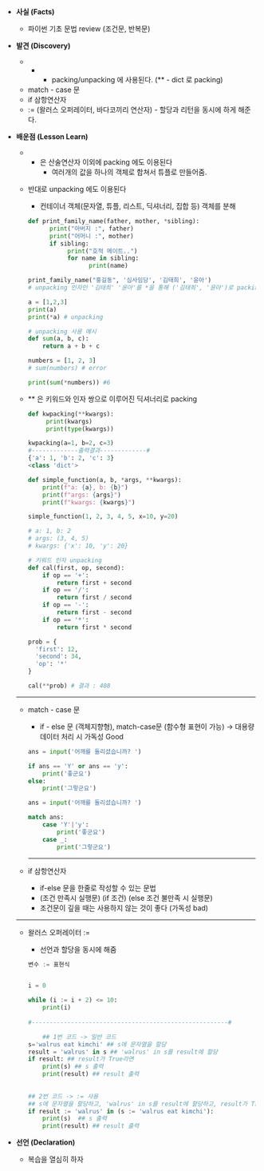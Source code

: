 - **사실 (Facts)**
    - 파이썬 기초 문법 review (조건문, 반복문)
- **발견 (Discovery)**
    - * - packing/unpacking 에 사용된다. (** - dict 로 packing)
    - match - case 문
    - if 삼항연산자
    - := (왈러스 오퍼레이터, 바다코끼리 연산자) - 할당과 리턴을 동시에 하게 해준다.
- **배운점 (Lesson Learn)**
    - * 은 산술연산자 이외에 packing 에도 이용된다
        - 여러개의 값을 하나의 객체로 합쳐서 튜플로 만들어줌.
    - 반대로 unpacking 에도 이용된다
        - 컨테이너 객체(문자열, 튜플, 리스트, 딕셔너리, 집합 등) 객체를 분해
        
        ```python
        def print_family_name(father, mother, *sibling):
              print("아버지 :", father)
              print("어머니 :", mother)
              if sibling: 
                   print("호적 메이트..")
                   for name in sibling:
                         print(name)
        
        print_family_name("홍길동", '심사임당', '김태희', '윤아')
        # unpacking 인자인 '김태희' '윤아'를 *을 통해 ('김태희', '윤아')로 packing
        ```
        
        ```python
        a = [1,2,3]
        print(a)
        print(*a) # unpacking
        ```
        
        ```python
        # unpacking 사용 예시
        def sum(a, b, c):
            return a + b + c
        
        numbers = [1, 2, 3]
        # sum(numbers) # error
        
        print(sum(*numbers)) #6
        ```
        
    - ** 은 키워드와 인자 쌍으로 이루어진 딕셔너리로 packing
        
        ```python
        def kwpacking(**kwargs):
             print(kwargs)
             print(type(kwargs))
        
        kwpacking(a=1, b=2, c=3)
        #-------------출력결과-------------#
        {'a': 1, 'b': 2, 'c': 3}
        <class 'dict'>
        ```
        
        ```python
        def simple_function(a, b, *args, **kwargs):
            print(f"a: {a}, b: {b}")
            print(f"args: {args}")
            print(f"kwargs: {kwargs}")
        
        simple_function(1, 2, 3, 4, 5, x=10, y=20)
        
        # a: 1, b: 2
        # args: (3, 4, 5)
        # kwargs: {'x': 10, 'y': 20}
        ```
        
        ```python
        # 키워드 인자 unpacking
        def cal(first, op, second):
            if op == '+':
                return first + second
            if op == '/':
                return first / second
            if op == '-':
                return first - second
            if op == '*':
                return first * second
        
        prob = {
          'first': 12,
          'second': 34,
          'op': '*'
        }
        
        cal(**prob) # 결과 : 408
        ```
        
    
    ---
    
    - match - case 문
        - if - else 문 (객체지향형), match-case문 (함수형 표현이 가능) → 대용량 데이터 처리 시 가독성 Good
        
        ```python
        ans = input('어깨를 돌리셨습니까? ')
        
        if ans == 'Y' or ans == 'y':
            print('좋군요')
        else:
            print('그렇군요')
        ```
        
        ```python
        ans = input('어깨를 돌리셨습니까? ')
        
        match ans:
            case 'Y'|'y':
                print('좋군요')
            case _:
                print('그렇군요')
        ```
        
        ---
        
    - if 삼항연산자
        - if-else 문을 한줄로 작성할 수 있는 문법
        - (조건 만족시 실행문) (if 조건) (else 조건 불만족 시 실행문)
        - 조건문이 깊을 때는 사용하지 않는 것이 좋다 (가독성 bad)
    
    ---
    
    - 왈러스 오퍼레이터 :=
        - 선언과 할당을 동시에 해줌
        
        ```python
        변수 := 표현식
        ```
        
        ```python
        
        i = 0
        
        while (i := i + 2) <= 10:
            print(i)
           
        #-------------------------------------------------------#
        
        	## 1번 코드 -> 일반 코드
        s='walrus eat kimchi' ## s에 문자열을 할당
        result = 'walrus' in s ## 'walrus' in s를 result에 할당
        if result: ## result가 True라면
            print(s) ## s 출력
            print(result) ## result 출력
         
         
        ## 2번 코드 -> := 사용
        ## s에 문자열을 할당하고, 'walrus' in s를 result에 할당하고, result가 True 라면
        if result := 'walrus' in (s := 'walrus eat kimchi'):
            print(s)  ## s 출력
            print(result) ## result 출력
        ```
        
- **선언 (Declaration)**
    - 복습을 열심히 하자
